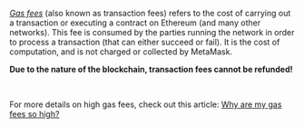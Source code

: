 [*Gas fees*](https://support.metamask.io/hc/en-us/articles/4404600179227) (also known as transaction fees) refers to the cost of carrying out a transaction or executing a contract on Ethereum (and many other networks). This fee is consumed by the parties running the network in order to process a transaction (that can either succeed or fail). It is the cost of computation, and is not charged or collected by MetaMask.


**Due to the nature of the blockchain, transaction fees cannot be refunded!**


 


For more details on high gas fees, check out this article: [Why are my gas fees so high?](https://support.metamask.io/hc/en-us/articles/360058751211)

